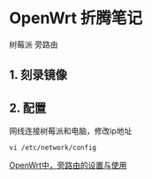# OpenWrt 折腾笔记

树莓派
旁路由

## 1. 刻录镜像


## 2. 配置

网线连接树莓派和电脑，修改ip地址

`vi /etc/network/config`

[OpenWrt中，旁路由的设置与使用](https://zhuanlan.zhihu.com/p/112484256)